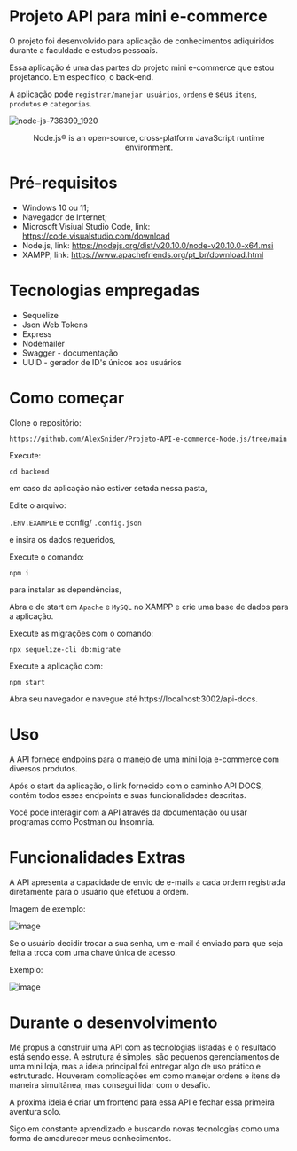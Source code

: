 # Projeto API para mini e-commerce

O projeto foi desenvolvido para aplicação de conhecimentos adiquiridos durante a faculdade e estudos pessoais. <br/>

Essa aplicação é uma das partes do projeto mini e-commerce que estou projetando. Em especifíco, o back-end. <br/>

A aplicação pode `registrar/manejar usuários`, `ordens` e seus `itens`, `produtos` e `categorias`.

![node-js-736399_1920](https://github.com/AlexSnider/Projeto-API-e-commerce-Node.js/assets/103783575/18da5724-9985-4320-ae21-800a2ebfb092)

<p align="center">Node.js® is an open-source, cross-platform JavaScript runtime environment.<p/>


# Pré-requisitos

* Windows 10 ou 11;
* Navegador de Internet;
* Microsoft Visiual Studio Code, link: https://code.visualstudio.com/download
* Node.js, link: https://nodejs.org/dist/v20.10.0/node-v20.10.0-x64.msi
* XAMPP, link: https://www.apachefriends.org/pt_br/download.html

# Tecnologias empregadas

* Sequelize
* Json Web Tokens
* Express
* Nodemailer
* Swagger - documentação
* UUID - gerador de ID's únicos aos usuários

# Como começar

Clone o repositório:

```
https://github.com/AlexSnider/Projeto-API-e-commerce-Node.js/tree/main
```

Execute:
```
cd backend
```
em caso da aplicação não estiver setada nessa pasta,

Edite o arquivo:

`.ENV.EXAMPLE` e config/ `.config.json`

e insira os dados requeridos,

Execute o comando:
```
npm i
```
para instalar as dependências,

Abra e de start em `Apache` e `MySQL` no XAMPP e crie uma base de dados para a aplicação.

Execute as migrações com o comando:

```
npx sequelize-cli db:migrate
```

Execute a aplicação com:
```
npm start
```

Abra seu navegador e navegue até https://localhost:3002/api-docs.

# Uso

A API fornece endpoins para o manejo de uma mini loja e-commerce com diversos produtos.

Após o start da aplicação, o link fornecido com o caminho API DOCS, contém todos esses endpoints e suas funcionalidades descritas.

Você pode interagir com a API através da documentação ou usar programas como Postman ou Insomnia.

# Funcionalidades Extras

A API apresenta a capacidade de envio de e-mails a cada ordem registrada diretamente para o usuário que efetuou a ordem.

Imagem de exemplo:

![image](https://github.com/AlexSnider/Projeto-API-e-commerce-Node.js/assets/103783575/2100ee2a-161b-4053-8882-283fc083eaf9)

Se o usuário decidir trocar a sua senha, um e-mail é enviado para que seja feita a troca com uma chave única de acesso.

Exemplo:

![image](https://github.com/AlexSnider/Projeto-API-e-commerce-Node.js/assets/103783575/51a5d6f1-ad94-4df3-962d-33b010d62be7)

# Durante o desenvolvimento

Me propus a construir uma API com as tecnologias listadas e o resultado está sendo esse.
A estrutura é simples, são pequenos gerenciamentos de uma mini loja, mas a ideia principal foi entregar algo de uso prático e estruturado.
Houveram complicações em como manejar ordens e itens de maneira simultânea, mas consegui lidar com o desafio.

A próxima ideia é criar um frontend para essa API e fechar essa primeira aventura solo.

Sigo em constante aprendizado e buscando novas tecnologias como uma forma de amadurecer meus conhecimentos.

